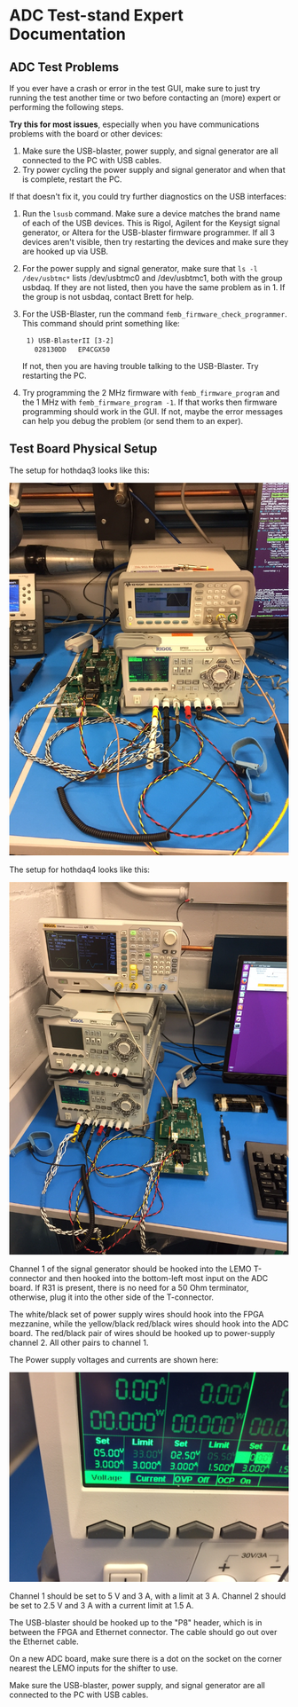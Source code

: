 ADC Test-stand Expert Documentation
===================================

ADC Test Problems
-----------------

If you ever have a crash or error in the test GUI, make sure to just try
running the test another time or two before contacting an (more) expert or
performing the following steps.

**Try this for most issues**, especially when you have communications problems
with the board or other devices:

1. Make sure the USB-blaster, power supply, and signal generator are all 
   connected to the PC with USB cables.
2. Try power cycling the power supply and signal generator and when that is 
   complete, restart the PC.

If that doesn't fix it, you could try further diagnostics on the USB interfaces:

1. Run the `lsusb` command. Make sure a device matches the brand name of each
   of the USB devices. This is Rigol, Agilent for the Keysigt signal generator,
   or Altera for the USB-blaster firmware programmer. If all 3 devices aren't 
   visible, then try restarting the devices and make sure they are hooked up 
   via USB.
2. For the power supply and signal generator, make sure that `ls -l /dev/usbtmc*`
   lists /dev/usbtmc0 and /dev/usbtmc1, both with the group usbdaq. If they
   are not listed, then you have the same problem as in 1. If the group is not
   usbdaq, contact Brett for help.
3. For the USB-Blaster, run the command `femb_firmware_check_programmer`. This 
   command should print something like:

   ```
    1) USB-BlasterII [3-2]
      028130DD   EP4CGX50
   ```

   If not, then you are having trouble talking to the USB-Blaster. Try restarting 
   the PC.
4. Try programming the 2 MHz firmware with `femb_firmware_program` and the 1 MHz 
   with `femb_firmware_program -1`. If that works then firmware programming should 
   work in the GUI. If not, maybe the error messages can help you debug the problem
   (or send them to an exper).

Test Board Physical Setup
-------------------------

The setup for hothdaq3 looks like this:

![hothdaq3](hothdaq3.jpg)

The setup for hothdaq4 looks like this:

![hothdaq4](hothdaq4.jpg)

Channel 1 of the signal generator should be hooked into the LEMO T-connector
and then hooked into the bottom-left most input on the ADC board. If R31 is
present, there is no need for a 50 Ohm terminator, otherwise, plug it into the
other side of the T-connector.

The white/black set of power supply wires should hook into the FPGA mezzanine,
while the yellow/black red/black wires should hook into the ADC board. The
red/black pair of wires should be hooked up to power-supply channel 2. All
other pairs to channel 1.

The Power supply voltages and currents are shown here:

![Power Supply Voltages](power_supply_voltages.jpg)

Channel 1 should be set to 5 V and 3 A, with a limit at 3 A. Channel 2 should
be set to 2.5 V and 3 A with a current limit at 1.5 A.

The USB-blaster should be hooked up to the "P8" header, which is in between the
FPGA and Ethernet connector. The cable should go out over the Ethernet cable.

On a new ADC board, make sure there is a dot on the socket on the corner
nearest the LEMO inputs for the shifter to use.

Make sure the USB-blaster, power supply, and signal generator are all connected
to the PC with USB cables.
